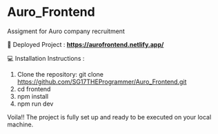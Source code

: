 # Auro_Frontend
Assigment for Auro company recruitment 

🚀 Deployed Project : **https://aurofrontend.netlify.app/**

💻 Installation Instructions : 
1. Clone the repository: git clone https://github.com/SG17THEProgrammer/Auro_Frontend.git
2. cd frontend
3. npm install
4. npm run dev

Voila!! The project is fully set up and ready to be executed on your local machine.



